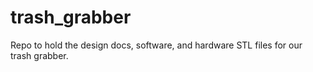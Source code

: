 # trash_grabber

Repo to hold the design docs, software, and hardware STL files for our trash grabber.
